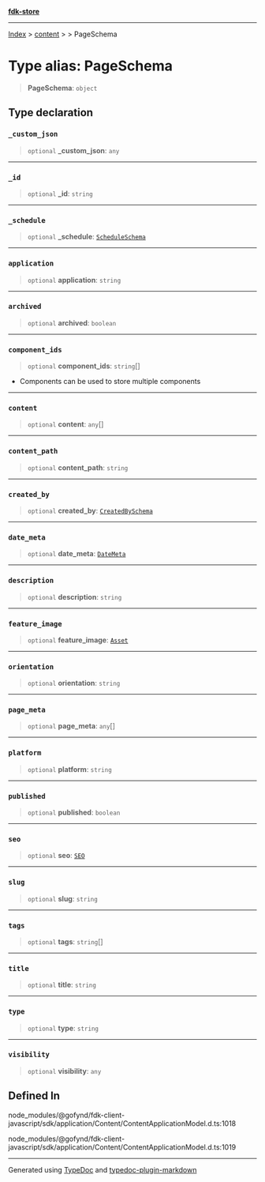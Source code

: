 [**fdk-store**](../../../README.md)
***

[Index](../../../API.md) > [content](../../README.md) > [<internal>](../README.md) > PageSchema

# Type alias: PageSchema

> **PageSchema**: `object`

## Type declaration

### `_custom_json`

> `optional` **\_custom\_json**: `any`

***

### `_id`

> `optional` **\_id**: `string`

***

### `_schedule`

> `optional` **\_schedule**: [`ScheduleSchema`](type-alias.ScheduleSchema.md)

***

### `application`

> `optional` **application**: `string`

***

### `archived`

> `optional` **archived**: `boolean`

***

### `component_ids`

> `optional` **component\_ids**: `string`[]

- Components can be used to store
multiple components

***

### `content`

> `optional` **content**: `any`[]

***

### `content_path`

> `optional` **content\_path**: `string`

***

### `created_by`

> `optional` **created\_by**: [`CreatedBySchema`](type-alias.CreatedBySchema.md)

***

### `date_meta`

> `optional` **date\_meta**: [`DateMeta`](type-alias.DateMeta.md)

***

### `description`

> `optional` **description**: `string`

***

### `feature_image`

> `optional` **feature\_image**: [`Asset`](type-alias.Asset.md)

***

### `orientation`

> `optional` **orientation**: `string`

***

### `page_meta`

> `optional` **page\_meta**: `any`[]

***

### `platform`

> `optional` **platform**: `string`

***

### `published`

> `optional` **published**: `boolean`

***

### `seo`

> `optional` **seo**: [`SEO`](type-alias.SEO.md)

***

### `slug`

> `optional` **slug**: `string`

***

### `tags`

> `optional` **tags**: `string`[]

***

### `title`

> `optional` **title**: `string`

***

### `type`

> `optional` **type**: `string`

***

### `visibility`

> `optional` **visibility**: `any`

## Defined In

node\_modules/@gofynd/fdk-client-javascript/sdk/application/Content/ContentApplicationModel.d.ts:1018

node\_modules/@gofynd/fdk-client-javascript/sdk/application/Content/ContentApplicationModel.d.ts:1019

***
Generated using [TypeDoc](https://typedoc.org/) and [typedoc-plugin-markdown](https://www.npmjs.com/package/typedoc-plugin-markdown)
